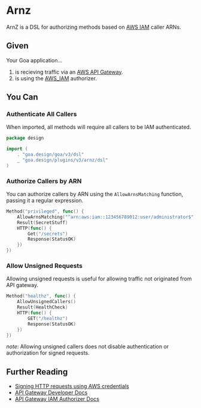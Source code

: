 # Arnz

ArnZ is a DSL for authorizing methods based on [AWS IAM](https://aws.amazon.com/iam/) caller ARNs.

## Given

Your Goa application...
1. is recieving traffic via an [AWS API Gateway](https://docs.aws.amazon.com/apigateway/latest/developerguide/http-api.html).
1. is using the [AWS_IAM](https://docs.aws.amazon.com/apigateway/latest/developerguide/http-api-access-control-iam.html) authorizer.

## You Can

### Authenticate All Callers

When imported, all methods will require all callers to be IAM authenticated.

```go
package design

import (
	. "goa.design/goa/v3/dsl"
	_ "goa.design/plugins/v3/arnz/dsl"
)
```

### Authorize Callers by ARN

You can authorize callers by ARN using the `AllowArnsMatching` function, passing it a regular expression. 

```go
Method("privileged", func() {
	AllowArnsMatching("^arn:aws:iam::123456789012:user/administrator$")
	Result(SecretStuff)
	HTTP(func() {
		Get("/secrets")
		Response(StatusOK)
	})
})
```

### Allow Unsigned Requests

Allowing unsigned requests is useful for allowing traffic not originated from API gateway. 

```go
Method("healthz", func() {
	AllowUnsignedCallers()
	Result(HealthCheck)
	HTTP(func() {
		GET("/healthz")
		Response(StatusOK)
	})
})
```

_note_: Allowing unsigned callers does not disable authentication or authorization for signed requests.

## Further Reading
- [Signing HTTP requests using AWS credentials](https://docs.aws.amazon.com/IAM/latest/UserGuide/reference_aws-signing.html)
- [API Gateway Developer Docs](https://docs.aws.amazon.com/apigateway/latest/developerguide/http-api.html)
- [API Gateway IAM Authorizer Docs](https://docs.aws.amazon.com/apigateway/latest/developerguide/http-api-access-control-iam.html)